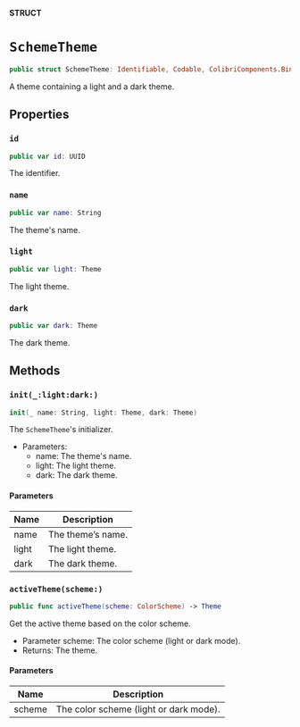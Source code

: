 **STRUCT**

# `SchemeTheme`

```swift
public struct SchemeTheme: Identifiable, Codable, ColibriComponents.Bindable
```

A theme containing a light and a dark theme.

## Properties
### `id`

```swift
public var id: UUID
```

The identifier.

### `name`

```swift
public var name: String
```

The theme's name.

### `light`

```swift
public var light: Theme
```

The light theme.

### `dark`

```swift
public var dark: Theme
```

The dark theme.

## Methods
### `init(_:light:dark:)`

```swift
init(_ name: String, light: Theme, dark: Theme)
```

The ``SchemeTheme``'s initializer.
- Parameters:
  - name: The theme's name.
  - light: The light theme.
  - dark: The dark theme.

#### Parameters

| Name | Description |
| ---- | ----------- |
| name | The theme’s name. |
| light | The light theme. |
| dark | The dark theme. |

### `activeTheme(scheme:)`

```swift
public func activeTheme(scheme: ColorScheme) -> Theme
```

Get the active theme based on the color scheme.
- Parameter scheme: The color scheme (light or dark mode).
- Returns: The theme.

#### Parameters

| Name | Description |
| ---- | ----------- |
| scheme | The color scheme (light or dark mode). |